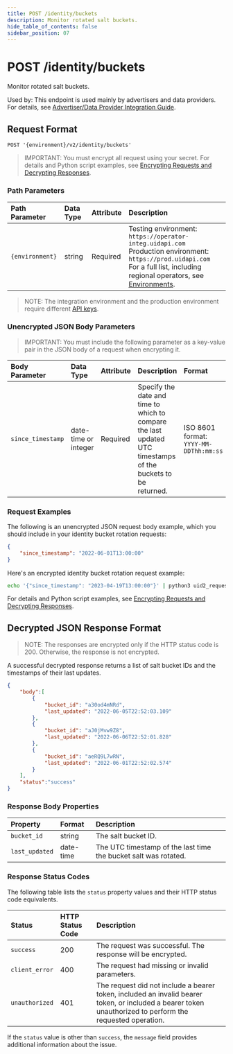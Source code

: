 ```yaml
---
title: POST /identity/buckets
description: Monitor rotated salt buckets.
hide_table_of_contents: false
sidebar_position: 07
---
```


# POST /identity/buckets

Monitor rotated salt buckets.

Used by: This endpoint is used mainly by advertisers and data providers. For details, see [Advertiser/Data Provider Integration Guide](../guides/advertiser-dataprovider-guide.md).

## Request Format

`POST '{environment}/v2/identity/buckets'`

>IMPORTANT: You must encrypt all request using your secret. For details and Python script examples, see [Encrypting Requests and Decrypting Responses](../getting-started/gs-encryption-decryption.md).

### Path Parameters

| Path Parameter | Data Type | Attribute | Description |
| :--- | :--- | :--- | :--- |
| `{environment}` | string | Required | Testing environment: `https://operator-integ.uidapi.com`<br/>Production environment: `https://prod.uidapi.com`<br/>For a full list, including regional operators, see [Environments](../getting-started/gs-environments.md). |

>NOTE: The integration environment and the production environment require different [API keys](../ref-info/glossary-uid.md#gl-client-key).

### Unencrypted JSON Body Parameters

>IMPORTANT: You must include the following parameter as a key-value pair in the JSON body of a request when encrypting it.

| Body Parameter | Data Type | Attribute | Description | Format |
| :--- | :--- | :--- | :--- | :--- |
| `since_timestamp` | date-time or integer | Required | Specify the date and time to which to compare the last updated UTC timestamps of the buckets to be returned. | ISO 8601 format:<br/>`YYYY-MM-DDThh:mm:ss` |

### Request Examples

The following is an unencrypted JSON request body example, which you should include in your identity bucket rotation requests:

```json
{
    "since_timestamp": "2022-06-01T13:00:00"
}
```
Here's an encrypted identity bucket rotation request example:

```sh
echo '{"since_timestamp": "2023-04-19T13:00:00"}' | python3 uid2_request.py https://prod.uidapi.com/v2/identity/buckets [Your-Client-API-Key] [Your-Client-Secret]
```

For details and Python script examples, see [Encrypting Requests and Decrypting Responses](../getting-started/gs-encryption-decryption.md).

## Decrypted JSON Response Format

>NOTE: The responses are encrypted only if the HTTP status code is 200. Otherwise, the response is not encrypted.

A successful decrypted response returns a list of salt bucket IDs and the timestamps of their last updates.

```json
{
    "body":[
        {
            "bucket_id": "a30od4mNRd",
            "last_updated": "2022-06-05T22:52:03.109"
        },
        {
            "bucket_id": "aJ0jMvw9Z8",
            "last_updated": "2022-06-06T22:52:01.828"
        },
        {
            "bucket_id": "aeRQ9L7wRN",
            "last_updated": "2022-06-01T22:52:02.574"
        }
    ],
    "status":"success"
}
```
### Response Body Properties

| Property | Format | Description |
| :--- | :--- | :--- |
| `bucket_id` | string | The salt bucket ID. |
| `last_updated` | date-time | The UTC timestamp of the last time the bucket salt was rotated. |

### Response Status Codes

The following table lists the `status` property values and their HTTP status code equivalents.

| Status | HTTP Status Code | Description |
| :--- | :--- | :--- |
| `success` | 200 | The request was successful. The response will be encrypted. |
| `client_error` | 400 | The request had missing or invalid parameters. |
| `unauthorized` | 401 | The request did not include a bearer token, included an invalid bearer token, or included a bearer token unauthorized to perform the requested operation. |

If the `status` value is other than `success`, the `message` field provides additional information about the issue.
